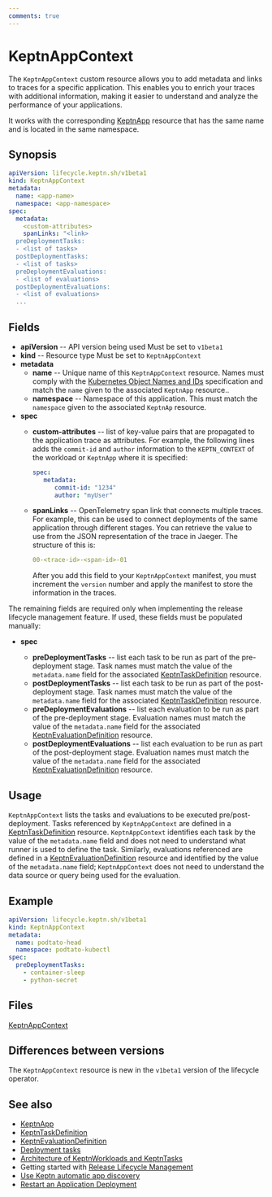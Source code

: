 ```yaml
---
comments: true
---
```


# KeptnAppContext

The `KeptnAppContext` custom resource
allows you to add metadata and links to traces for a specific application.
This enables you to enrich your traces with additional information,
making it easier to understand and analyze
the performance of your applications.

It works with the corresponding
[KeptnApp](app.md) resource
that has the same name and is located in the same namespace.

## Synopsis

```yaml
apiVersion: lifecycle.keptn.sh/v1beta1
kind: KeptnAppContext
metadata:
  name: <app-name>
  namespace: <app-namespace>
spec:
  metadata:
    <custom-attributes>
    spanLinks: "<link>
  preDeploymentTasks:
  - <list of tasks>
  postDeploymentTasks:
  - <list of tasks>
  preDeploymentEvaluations:
  - <list of evaluations>
  postDeploymentEvaluations:
  - <list of evaluations>
  ...
```

## Fields

* **apiVersion** -- API version being used
   Must be set to `v1beta1`
* **kind** -- Resource type
   Must be set to `KeptnAppContext`
* **metadata**
  * **name** -- Unique name of this `KeptnAppContext` resource.
       Names must comply with the
       [Kubernetes Object Names and IDs](https://kubernetes.io/docs/concepts/overview/working-with-objects/names/#dns-subdomain-names)
       specification
       and match the `name` given to the associated `KeptnApp` resource..
  * **namespace** -- Namespace of this application.
       This must match the `namespace` given to
       the associated `KeptnAp` resource.
* **spec**
  * **custom-attributes** -- list of key-value pairs
       that are propagated to the application trace as attributes.
       For example, the following lines adds the `commit-id`
       and `author` information to the `KEPTN_CONTEXT`
       of the workload or `KeptnApp` where it is specified:

       ```yaml
       spec:
          metadata:
             commit-id: "1234"
             author: "myUser"
       ```

  * **spanLinks** -- OpenTelemetry span link
    that connects multiple traces.
    For example, this can be used to connect
    deployments of the same application
    through different stages.
    You can retrieve the value to use
    from the JSON representation of the trace in Jaeger.
    The structure of this is:

    ```yaml
    00-<trace-id>-<span-id>-01
    ```

    After you add this field to your `KeptnAppContext` manifest,
    you must increment the `version` number
    and apply the manifest to store the information in the traces.

The remaining fields are required only when implementing
the release lifecycle management feature.
If used, these fields must be populated manually:

* **spec**

  * **preDeploymentTasks** -- list each task
       to be run as part of the pre-deployment stage.
       Task names must match the value of the `metadata.name` field
       for the associated [KeptnTaskDefinition](taskdefinition.md) resource.
  * **postDeploymentTasks** -- list each task
       to be run as part of the post-deployment stage.
       Task names must match the value of the `metadata.name` field
       for the associated
       [KeptnTaskDefinition](taskdefinition.md)
       resource.
  * **preDeploymentEvaluations** -- list each evaluation to be run
       as part of the pre-deployment stage.
       Evaluation names must match the value of the `metadata.name` field
       for the associated
       [KeptnEvaluationDefinition](evaluationdefinition.md)
       resource.
  * **postDeploymentEvaluations** -- list each evaluation to be run
       as part of the post-deployment stage.
       Evaluation names must match the value of the `metadata.name` field
       for the associated [KeptnEvaluationDefinition](evaluationdefinition.md)
       resource.

## Usage

`KeptnAppContext` lists the tasks and evaluations
to be executed pre/post-deployment.
Tasks referenced by `KeptnAppContext` are defined in a
[KeptnTaskDefinition](taskdefinition.md)
resource.
`KeptnAppContext` identifies each task
by the value of the `metadata.name` field
and does not need to understand what runner is used to define the task.
Similarly, evaluations referenced are defined in a
[KeptnEvaluationDefinition](evaluationdefinition.md)
resource and identified by the value of the `metadata.name` field;
`KeptnAppContext` does not need to understand
the data source or query being used for the evaluation.

## Example

```yaml
apiVersion: lifecycle.keptn.sh/v1beta1
kind: KeptnAppContext
metadata:
  name: podtato-head
  namespace: podtato-kubectl
spec:
  preDeploymentTasks:
    - container-sleep
    - python-secret
```

## Files

[KeptnAppContext](../api-reference/lifecycle/v1beta1/index.md#keptnappcontext)

## Differences between versions

The `KeptnAppContext` resource is new in the `v1beta1` version
of the lifecycle operator.

## See also

* [KeptnApp](app.md)
* [KeptnTaskDefinition](taskdefinition.md)
* [KeptnEvaluationDefinition](evaluationdefinition.md)
* [Deployment tasks](../../guides/tasks.md)
* [Architecture of KeptnWorkloads and KeptnTasks](../../components/lifecycle-operator/keptn-apps.md)
* Getting started with
  [Release Lifecycle Management](../../getting-started/lifecycle-management.md)
* [Use Keptn automatic app discovery](../../guides/auto-app-discovery.md)
* [Restart an Application Deployment](../../guides/restart-application-deployment.md)
